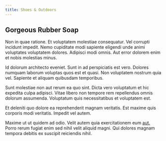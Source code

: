 ```yaml
---
title: Shoes & Outdoors
---
```


## Gorgeous Rubber Soap

Non in quae ratione. Et voluptatem molestiae consequatur. Vel corrupti incidunt impedit. Nemo cupiditate modi sapiente eligendi unde animi voluptates voluptatem dolores. Adipisci modi omnis. Aut error dolorem enim et nobis molestias minus.

Id dolorum architecto eveniet. Sunt in ad perspiciatis est vero. Dolores numquam laborum voluptas quos est et quasi. Non voluptatem nostrum quia vel. Sapiente et aliquam quibusdam temporibus.

Sunt molestiae non aut rerum ea quo sint. Dicta vero voluptatum et hic expedita culpa adipisci. Vitae libero non tempore rem repellendus omnis dolorum assumenda. Voluptatum quis necessitatibus et voluptatem est.

Et deleniti quo dolore ea reprehenderit magnam veritatis. Est maxime quis corporis modi veritatis. Impedit vel autem.

Maxime ut ut quidem ad odio. Velit autem quia exercitationem eum [aut.](/facere/adipisci/molestiae/ut/cliffs_generic_frozen_chair.md) Porro rerum fugiat enim sed nihil velit aliquid magni. Qui dolores magnam tempora debitis ex suscipit reiciendis nihil.
